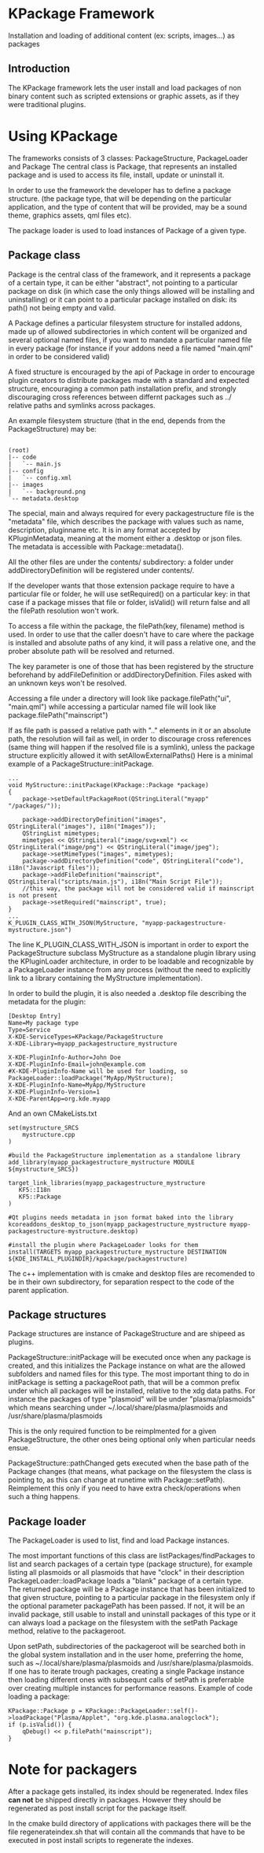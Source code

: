 # KPackage Framework

Installation and loading of additional content (ex: scripts, images...) as packages

## Introduction

The KPackage framework lets the user install and load packages of non binary content such as scripted extensions or graphic assets, as if they were traditional plugins.

# Using KPackage

The frameworks consists of 3 classes: PackageStructure, PackageLoader and Package
The central class is Package, that represents an installed package and is used to access its file, install, update or uninstall it.

In order to use the framework the developer has to define a package structure. (the package type, that will be depending on the particular application, and the type of content that will be provided, may be a sound theme, graphics assets, qml files etc).

The package loader is used to load instances of Package of a given type.

## Package class

Package is the central class of the framework, and it represents a package of a certain type, it can be either "abstract", not pointing to a particular package on disk (in which case the only things allowed will be installing and uninstalling) or it can point to a particular package installed on disk: its path() not being empty and valid.

A Package defines a particular filesystem structure for installed addons, made up of allowed subdirectories in which content will be organized and several optional named files, if you want to mandate a particular named file in every package (for instance if your addons need a file named "main.qml" in order to be considered valid)

A fixed structure is encouraged by the api of Package in order to encourage plugin creators to distribute packages made with a standard and expected structure, encouraging a common path installation prefix, and strongly discouraging cross references between differnt packages such as ../ relative paths and symlinks across packages.

An example filesystem structure (that in the end, depends from the PackageStructure) may be:

```

(root)
|-- code
|   `-- main.js
|-- config
|   `-- config.xml
|-- images
|   `-- background.png
`-- metadata.desktop

```

The special, main and always required for every packagestructure file is the "metadata" file, which describes the package with values such as name, description, pluginname etc. It is in any format accepted by KPluginMetadata, meaning at the moment either a .desktop or json files. The metadata is accessible with Package::metadata().

All the other files are under the contents/ subdirectory: a folder under addDirectoryDefinition will be registered under contents/.

If the developer wants that those extension package require to have a particular file or folder, he will use setRequired() on a particular key: in that case if a package misses that file or folder, isValid() will return false and all the filePath resolution won't work.

To access a file within the package, the filePath(key, filename) method is used. In order to use that the caller doesn't have to care where the package is installed and absolute paths of any kind, it will pass a relative one, and the prober absolute path will be resolved and returned.

The key parameter is one of those that has been registered by the structure beforehand by addFileDefinition or addDirectoryDefinition. Files asked with an unknown keys won't be resolved.

Accessing a file under a directory will look like package.filePath("ui", "main.qml") while accessing a particular named file will look like package.filePath("mainscript")

If as file path is passed a relative path with ".." elements in it or an absolute path, the resolution will fail as well, in order to discourage cross references (same thing will happen if the resolved file is a symlink), unless the package structure explicitly allowed it with setAllowExternalPaths()
Here is a minimal example of a PackageStructure::initPackage.

```
...
void MyStructure::initPackage(KPackage::Package *package)
{
    package->setDefaultPackageRoot(QStringLiteral("myapp" "/packages/"));

    package->addDirectoryDefinition("images", QStringLiteral("images"), i18n("Images"));
    QStringList mimetypes;
    mimetypes << QStringLiteral("image/svg+xml") << QStringLiteral("image/png") << QStringLiteral("image/jpeg");
    package->setMimeTypes("images", mimetypes);
    package->addDirectoryDefinition("code", QStringLiteral("code"), i18n("Javascript files"));
    package->addFileDefinition("mainscript", QStringLiteral("scripts/main.js"), i18n("Main Script File"));
    //this way, the package will not be considered valid if mainscript is not present
    package->setRequired("mainscript", true);
}
...
K_PLUGIN_CLASS_WITH_JSON(MyStructure, "myapp-packagestructure-mystructure.json")
```

The line K_PLUGIN_CLASS_WITH_JSON is important in order to export the PackageStructure subclass MyStructure as a standalone plugin library using the KPluginLoader architecture, in order to be loadable and recognizable by a PackageLoader instance from any process (without the need to explicitly link to a library containing the MyStructure implementation).

In order to build the plugin, it is also needed a .desktop file describing the metadata for the plugin:

```
[Desktop Entry]
Name=My package type
Type=Service
X-KDE-ServiceTypes=KPackage/PackageStructure
X-KDE-Library=myapp_packagestructure_mystructure

X-KDE-PluginInfo-Author=John Doe
X-KDE-PluginInfo-Email=john@example.com
#X-KDE-PluginInfo-Name will be used for loading, so PackageLoader::loadPackage("MyApp/MyStructure);
X-KDE-PluginInfo-Name=MyApp/MyStructure
X-KDE-PluginInfo-Version=1
X-KDE-ParentApp=org.kde.myapp

```

And an own CMakeLists.txt

```
set(mystructure_SRCS
    mystructure.cpp
)

#build the PackageStructure implementation as a standalone library
add_library(myapp_packagestructure_mystructure MODULE ${mystructure_SRCS})

target_link_libraries(myapp_packagestructure_mystructure
   KF5::I18n
   KF5::Package
)

#Qt plugins needs metadata in json format baked into the library
kcoreaddons_desktop_to_json(myapp_packagestructure_mystructure myapp-packagestructure-mystructure.desktop)

#install the plugin where PackageLoader looks for them
install(TARGETS myapp_packagestructure_mystructure DESTINATION ${KDE_INSTALL_PLUGINDIR}/kpackage/packagestructure)

```

The c++ implementation with is cmake and desktop files are recomended to be in their own subdirectory, for separation respect to the code of the parent application.


## Package structures

Package structures are instance of PackageStructure and are shipeed as plugins.

PackageStructure::initPackage will be executed once when any package is created, and this initializes the Package instance on what are the allowed subfolders and named files for this type. The most important thing to do in initPackage is setting a packageRoot path, that will be a common prefix under which all packages will be installed, relative to the xdg data paths. For instance the packages of type "plasmoid" will be under "plasma/plasmoids" which means searching under ~/.local/share/plasma/plasmoids and /usr/share/plasma/plasmoids

This is the only required function to be reimplmented for a given PackageStructure, the other ones being optional only when particular needs ensue.

PackageStructure::pathChanged gets executed when the base path of the Package changes (that means, what package on the filesystem the class is pointing to, as this can change at runetime with Package::setPath). Reimplement this only if you need to have extra check/operations when such a thing happens.

## Package loader

The PackageLoader is used to list, find and load Package instances.

The most important functions of this class are listPackages/findPackages to list and search packages of a certain type (package structure), for example listing all plasmoids or all plasmoids that have "clock" in their description PackageLoader::loadPackage loads a "blank" package of a certain type. The returned package will be a Package instance that has been initialized to that given structure, pointing to a particular package in the filesystem only if the optional parameter packagePath has been passed. If not, it will be an invalid package, still usable to install and uninstall packages of this type or it can always load a package on the filesystem with the setPath Package method, relative to the packageroot.

Upon setPath, subdirectories of the packageroot will be searched both in the global system installation and in the user home, preferring the home, such as ~/.local/share/plasma/plasmoids and /usr/share/plasma/plasmoids. If one has to iterate trough packages, creating a single Package instance then loading different ones with subsequnt calls of setPath is preferrable over creating multiple instances for performance reasons.
Example of code loading a package:

```
KPackage::Package p = KPackage::PackageLoader::self()->loadPackage("Plasma/Applet", "org.kde.plasma.analogclock");
if (p.isValid()) {
    qDebug() << p.filePath("mainscript");
}
```

# Note for packagers

After a package gets installed, its index should be regenerated. Index files **can not** be shipped directly in packages. However they should be regenerated as post install script for the package itself.

In the cmake build directory of applications with packages there will be the file regenerateindex.sh that will contain all the commands that have to be executed in post install scripts to regenerate the indexes.

